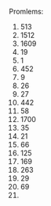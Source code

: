 Promlems:
1. 513
2. 1512
3. 1609
4. 19
5. 1
6. 452
7. 9
8. 26
9. 27
10. 442
11. 58
12. 1700
13. 35
14. 21
15. 66
16. 125
17. 169
18. 263
19. 29
20. 69
21. 
